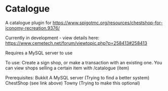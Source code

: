 # Catalogue
A catalogue plugin for https://www.spigotmc.org/resources/chestshop-for-iconomy-recreation.9376/

Currently in development - view details here: https://www.cemetech.net/forum/viewtopic.php?p=258413#258413

Requires a MySQL server to use

To use:
Create a sign shop, or make a transaction with an existing one.
You can view shops selling a certain item with /catalogue (item)

Prerequisites:
	Bukkit
	A MySQL server (Trying to find a better system)
	ChestShop (see link above)
	Towny (Trying to make this optional)
